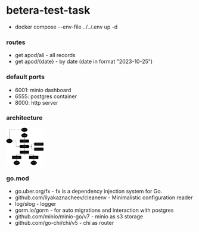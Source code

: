 # betera-test-task

- docker compose --env-file ../../.env up -d

### routes

- get apod/all - all records
- get apod/{date} - by date (date in format "2023-10-25")

### default ports

- 6001: minio dashboard
- 6555: postgres container
- 8000: http server

### architecture

<img src="architecture.png" alt="architecture" style="height: 100px; width:100px;"/>

### go.mod

- go.uber.org/fx - fx is a dependency injection system for Go.
- github.com/ilyakaznacheev/cleanenv - Minimalistic configuration reader
- log/slog - logger
- gorm.io/gorm - for auto migrations and interaction with postgres
- github.com/minio/minio-go/v7 - minio as s3 storage
- github.com/go-chi/chi/v5 - chi as router